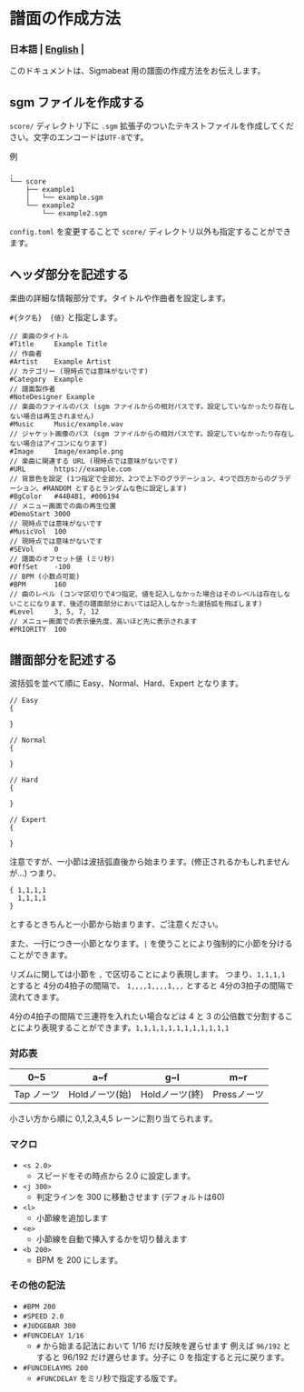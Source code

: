# 譜面の作成方法

### 日本語 | [English](./en/FOR_SCORE_DESIGNER.md) |

このドキュメントは、Sigmabeat 用の譜面の作成方法をお伝えします。

## sgm ファイルを作成する

`score/` ディレクトリ下に `.sgm` 拡張子のついたテキストファイルを作成してください。文字のエンコードは`UTF-8`です。

例
```
.
└── score
    ├── example1
    │   └── example.sgm
    └── example2
        └── example2.sgm
```

`config.toml` を変更することで `score/` ディレクトリ以外も指定することができます。

## ヘッダ部分を記述する

楽曲の詳細な情報部分です。タイトルや作曲者を設定します。

`#{タグ名}  {値}` と指定します。

```
// 楽曲のタイトル
#Title     Example Title
// 作曲者
#Artist    Example Artist
// カテゴリー (現時点では意味がないです)
#Category  Example
// 譜面製作者
#NoteDesigner Example
// 楽曲のファイルのパス (sgm ファイルからの相対パスです。設定していなかったり存在しない場合は再生されません)
#Music     Music/example.wav
// ジャケット画像のパス (sgm ファイルからの相対パスです。設定していなかったり存在しない場合はアイコンになります)
#Image     Image/example.png
// 楽曲に関連する URL (現時点では意味がないです)
#URL       https://example.com
// 背景色を設定 (1つ指定で全部分、2つで上下のグラデーション、4つで四方からのグラデーション、#RANDOM とするとランダムな色に設定します)
#BgColor   #44B4B1, #006194
// メニュー画面での曲の再生位置
#DemoStart 3000
// 現時点では意味がないです
#MusicVol  100
// 現時点では意味がないです
#SEVol     0
// 譜面のオフセット値 (ミリ秒)
#OffSet    -100
// BPM (小数点可能)
#BPM       160
// 曲のレベル (コンマ区切りで4つ指定、値を記入しなかった場合はそのレベルは存在しないことになります、後述の譜面部分においては記入しなかった波括弧を飛ばします)
#Level     3, 5, 7, 12
// メニュー画面での表示優先度、高いほど先に表示されます
#PRIORITY  100
```

## 譜面部分を記述する

波括弧を並べて順に Easy、Normal、Hard、Expert となります。

```
// Easy
{

}

// Normal
{

}

// Hard
{

}

// Expert
{

}
```

注意ですが、一小節は波括弧直後から始まります。(修正されるかもしれませんが...)
つまり、

```
{ 1,1,1,1
  1,1,1,1
}
```

とするときちんと一小節から始まります、ご注意ください。

また、一行につき一小節となります。`|` を使うことにより強制的に小節を分けることができます。

リズムに関しては小節を `,` で区切ることにより表現します。
つまり、`1,1,1,1` とすると 4分の4拍子の間隔で、
`1,,,,1,,,,1,,,` とすると 4分の3拍子の間隔で流れてきます。

4分の4拍子の間隔で三連符を入れたい場合などは 4 と 3 の公倍数で分割することにより表現することができます。`1,1,1,1,1,1,1,1,1,1,1,1`

### 対応表

| 0~5 | a~f | g~l | m~r |
| --- | --- | --- | --- |
| Tap ノーツ  |  Holdノーツ(始)  | Holdノーツ(終)  | Pressノーツ  |

小さい方から順に 0,1,2,3,4,5 レーンに割り当てられます。

### マクロ

- `<s 2.0>`
  - スピードをその時点から 2.0 に設定します。
- `<j 300>`
  - 判定ラインを 300 に移動させます (デフォルトは60)
- `<l>`
  - 小節線を追加します
- `<e>`
  - 小節線を自動で挿入するかを切り替えます
- `<b 200>`
  - BPM を 200 にします。

### その他の記法

- `#BPM 200`
- `#SPEED 2.0`
- `#JUDGEBAR 300`
- `#FUNCDELAY 1/16`
  - `#` から始まる記法において 1/16 だけ反映を遅らせます 例えば `96/192` とすると 96/192 だけ遅らせます。分子に 0 を指定すると元に戻ります。
- `#FUNCDELAYMS 200`
  - `#FUNCDELAY` をミリ秒で指定する版です。
